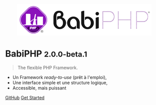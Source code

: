 <!-- _coverpage.md -->

<!--![logo](_medias/php_logo_text.svg)-->

<p align="center"><img src="./assets/img/logo-babiphp-text-banner.png" height="100"></p>

# BabiPHP <small>2.0.0-beta.1</small>

> The flexible PHP Framework.

- Un Framework <i>ready-to-use</i> (prêt à l'emploi),
- Une interface simple et une structure logique,
- Accessible, mais puissant

[GitHub](https://github.com/babiphp/babiphp/)
[Get Started](#qu39est-ce-que-babiphp)
